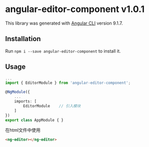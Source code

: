 # angular-editor-component v1.0.1

This library was generated with [Angular CLI](https://github.com/angular/angular-cli) version 9.1.7.

## Installation

Run `npm i --save angular-editor-component` to install it.

## Usage

```TypeScript
...
import { EditorModule } from 'angular-editor-component';

@NgModule({
    ...
    imports: [
        EditorModule    // 引入模块
    ]
})
export class AppModule { }
```
在html文件中使用
```html
<ng-editor></ng-editor>
```